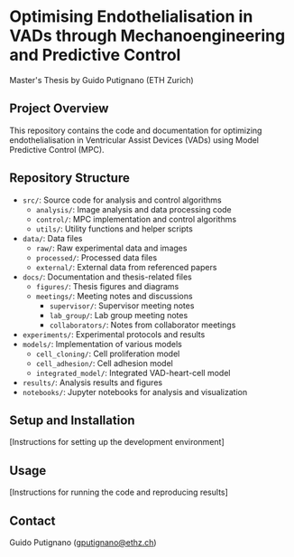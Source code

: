 # Optimising Endothelialisation in VADs through Mechanoengineering and Predictive Control

Master's Thesis by Guido Putignano (ETH Zurich)

## Project Overview
This repository contains the code and documentation for optimizing endothelialisation in Ventricular Assist Devices (VADs) using Model Predictive Control (MPC).

## Repository Structure
- `src/`: Source code for analysis and control algorithms
  - `analysis/`: Image analysis and data processing code
  - `control/`: MPC implementation and control algorithms
  - `utils/`: Utility functions and helper scripts
- `data/`: Data files
  - `raw/`: Raw experimental data and images
  - `processed/`: Processed data files
  - `external/`: External data from referenced papers
- `docs/`: Documentation and thesis-related files
  - `figures/`: Thesis figures and diagrams
  - `meetings/`: Meeting notes and discussions
    - `supervisor/`: Supervisor meeting notes
    - `lab_group/`: Lab group meeting notes
    - `collaborators/`: Notes from collaborator meetings
- `experiments/`: Experimental protocols and results
- `models/`: Implementation of various models
  - `cell_cloning/`: Cell proliferation model
  - `cell_adhesion/`: Cell adhesion model
  - `integrated_model/`: Integrated VAD-heart-cell model
- `results/`: Analysis results and figures
- `notebooks/`: Jupyter notebooks for analysis and visualization

## Setup and Installation
[Instructions for setting up the development environment]

## Usage
[Instructions for running the code and reproducing results]

## Contact
Guido Putignano (gputignano@ethz.ch)
